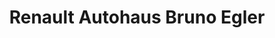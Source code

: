 ---
title: "Renault Autohaus Bruno Egler"
url: /neustadt-in-holstein/renault-autohaus-bruno-egler/
shop: Autohaus
---